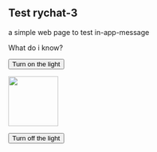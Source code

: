 <!DOCTYPE html>
<html>

 <head>
        
 <script type="text/javascript">

 	 !function(){
         	function t()
         	{
         		var t=document.createElement("script");
         		t.type="text/javascript",t.async=!0,
         		localStorage.getItem("rayToken")?t.src="https://app.raychat.io/scripts/js/"+o+"?rid="+localStorage.getItem("rayToken")+"&href="+window.location.href:t.src="https://app.raychat.io/scripts/js/"+o+"?href="+window.location.href;
         		var e=document.getElementsByTagName("script")[0];
         		e.parentNode.insertBefore(t,e)}var e=document,a=window,o="7f49f12c-94e7-4fea-9328-a81e16f44458";"complete"==e.readyState?t():a.attachEvent?a.attachEvent("onload",t):a.addEventListener("load",t,!1)}();


 </script>
</head> 

<body>

<h2>Test rychat-3</h2>

<p>a simple web page to test in-app-message </p>

<p>What do i know?</p>

<button onclick="document.getElementById('myImage').src='https://www.google.com/images/srpr/logo4w.png'">Turn on the light</button>

<img id="myImage" src="https://www.google.com/images/srpr/logo4w.png" style="width:100px">

<button onclick="document.getElementById('myImage').src='https://www.google.com/images/srpr/logo4w.png'">Turn off the light</button>


<script>
   
</script>

	
   <!-- Pushe.init("5ej158r7z9r8278e");
    Pushe.subscribe();
-->

</body>
</html>
